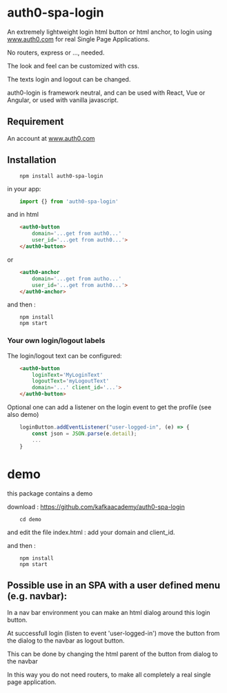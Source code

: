 # auth0-spa-login 

An extremely lightweight login html button  or html anchor, to login using www.auth0.com
for real Single Page Applications.

No routers, express or ...,  needed.

The look and feel can be customized with css.

The texts login and logout can be changed.

auth0-login is framework neutral, and can be used with React, Vue or Angular, or used with vanilla javascript.

## Requirement

An account at www.auth0.com

## Installation

```console
    npm install auth0-spa-login
```
in your app:

```javascript
    import {} from 'auth0-spa-login'
```
 
and in html

```html
    <auth0-button
        domain='...get from auth0...' 
        user_id='...get from auth0...'>
    </auth0-button>
 ```

 or

```html
    <auth0-anchor
        domain='...get from autho...' 
        user_id='...get from auth0...'>
    </auth0-anchor>
```

 and then :

```console 
    npm install
    npm start
```

### Your own login/logout labels

The login/logout text can be configured:

```html
    <auth0-button 
        loginText='MyLoginText' 
        logoutText='myLogoutText' 
        domain='...' client_id='...'>
    </auth0-button>
```

Optional one can add a listener on the login event to get the profile (see also demo)

```js
    loginButton.addEventListener("user-logged-in", (e) => {
        const json = JSON.parse(e.detail);
        ...
    }
```

# demo

this package contains a demo

download : https://github.com/kafkaacademy/auth0-spa-login

```console
    cd demo
```

and edit the file index.html : add your domain and client_id. 

and then :
 
```console
    npm install
    npm start
```

## Possible use in an SPA with a user defined menu (e.g. navbar):

In a nav bar environment you can make an html dialog around this login button.

At successfull login (listen to event 'user-logged-in') move the button from the dialog to the navbar as logout button.

This can be done by changing the html parent of the button from dialog to the navbar

In this way you do not need routers, to make all completely a real single page application.